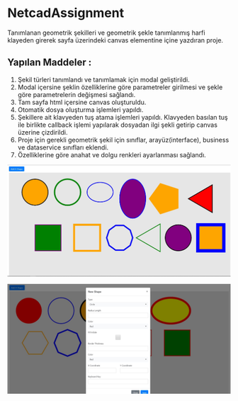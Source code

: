 # NetcadAssignment

Tanımlanan geometrik şekilleri ve geometrik şekle tanımlanmış harfi klayeden girerek sayfa üzerindeki canvas elementine içine yazdıran
proje.

## Yapılan Maddeler :
  1. Şekil türleri tanımlandı ve tanımlamak için modal geliştirildi.
  2. Modal içersine şeklin özelliklerine göre parametreler girilmesi ve şekle göre parametrelerin değişmesi sağlandı.
  3. Tam sayfa html içersine canvas oluşturuldu.
  4. Otomatik dosya oluşturma işlemleri yapıldı.      
  5. Şekillere ait klavyeden tuş atama işlemleri yapıldı. Klavyeden basılan tuş ile birlikte callback işlemi yapılarak dosyadan ilgi şekli     getirip canvas üzerine çizdirildi.       
  6. Proje için gerekli geometrik şekil için sınıflar, arayüz(interface), business ve dataservice sınıfları eklendi.
  7. Özelliklerine göre anahat ve dolgu renkleri ayarlanması sağlandı. 
  
  
  ![Image of Screen](https://github.com/Timosis/NetcadAssignment/blob/master/Screen-1.JPG)
  
  ![Image of Save](https://github.com/Timosis/NetcadAssignment/blob/master/save-shape.JPG)
  
  

  
 



